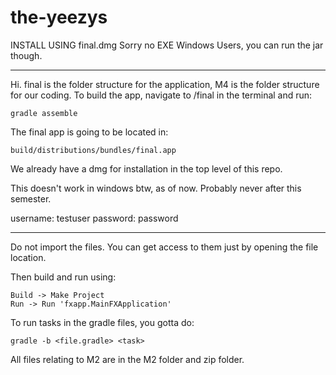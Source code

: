 # the-yeezys
INSTALL USING final.dmg
Sorry no EXE Windows Users, you can run the jar though.

---

Hi. final is the folder structure for the application, M4 is the folder structure for our coding.
To build the app, navigate to /final in the terminal and run:
```
gradle assemble
```

The final app is going to be located in:
```
build/distributions/bundles/final.app
```

We already have a dmg for installation in the top level of this repo.

This doesn't work in windows btw, as of now. Probably never after this semester.

username: testuser
password: password


---



Do not import the files. You can get access to them just by opening the file location.

Then build and run using:
```
Build -> Make Project
Run -> Run 'fxapp.MainFXApplication'
```

To run tasks in the gradle files, you gotta do:
```
gradle -b <file.gradle> <task>
```

All files relating to M2 are in the M2 folder and zip folder.